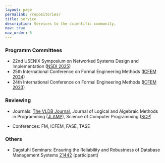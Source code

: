 ```yaml
---
layout: page
permalink: /repositories/
title: service
description: Services to the scientific community.
nav: true
nav_order: 5
---
```


<h3>Programm Committees</h3>

- 22nd USENIX Symposium on Networked Systems Design and Implementation ([NSDI 2025](https://www.usenix.org/conference/nsdi25))
- 25th International Conference on Formal Engineering Methods ([ICFEM 2024](https://icfem2024.info/))
- 24th International Conference on Formal Engineering Methods ([ICFEM 2023](https://formal-analysis.com/icfem/2023/))

<h3>Reviewing</h3>

- Journals: [The VLDB Journal](https://link.springer.com/journal/778), Journal of Logical and Algebraic Methods in Programming ([JLAMP](https://www.sciencedirect.com/journal/journal-of-logical-and-algebraic-methods-in-programming)), Science of Computer Programming ([SCP](https://www.sciencedirect.com/journal/science-of-computer-programming))


- Conferences: FM, ICFEM, FASE, TASE

<h3>Others</h3>

- Dagstuhl Seminars: Ensuring the Reliability and Robustness of Database Management Systems [21442](https://www.dagstuhl.de/en/seminars/seminar-calendar/seminar-details/21442) (participant)

<!--
{% if site.data.repositories.github_users %}

## GitHub users

<div class="repositories d-flex flex-wrap flex-md-row flex-column justify-content-between align-items-center">
  {% for user in site.data.repositories.github_users %}
    {% include repository/repo_user.liquid username=user %}
  {% endfor %}
</div>

---

{% if site.repo_trophies.enabled %}
{% for user in site.data.repositories.github_users %}
{% if site.data.repositories.github_users.size > 1 %}

  <h4>{{ user }}</h4>
  {% endif %}
  <div class="repositories d-flex flex-wrap flex-md-row flex-column justify-content-between align-items-center">
  {% include repository/repo_trophies.liquid username=user %}
  </div>

---

{% endfor %}
{% endif %}
{% endif %}

{% if site.data.repositories.github_repos %}

## GitHub Repositories

<div class="repositories d-flex flex-wrap flex-md-row flex-column justify-content-between align-items-center">
  {% for repo in site.data.repositories.github_repos %}
    {% include repository/repo.liquid repository=repo %}
  {% endfor %}
</div>
{% endif %}
-->
